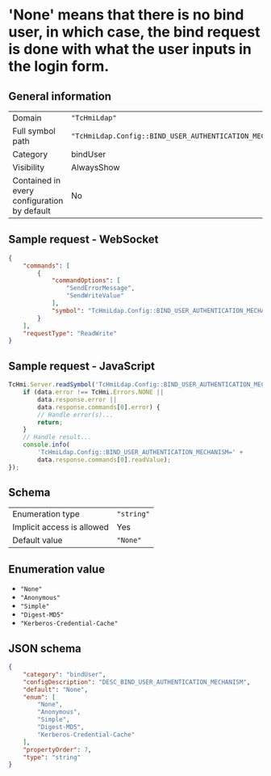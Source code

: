 # 'None' means that there is no bind user, in which case, the bind request is done with what the user inputs in the login form.

## General information

|  |  |
| - | - |
| Domain | `"TcHmiLdap"` |
| Full symbol path | `"TcHmiLdap.Config::BIND_USER_AUTHENTICATION_MECHANISM"` |
| Category | bindUser |
| Visibility | AlwaysShow |
| Contained in every configuration by default | No |

## Sample request - WebSocket

```json
{
    "commands": [
        {
            "commandOptions": [
                "SendErrorMessage",
                "SendWriteValue"
            ],
            "symbol": "TcHmiLdap.Config::BIND_USER_AUTHENTICATION_MECHANISM"
        }
    ],
    "requestType": "ReadWrite"
}
```

## Sample request - JavaScript

```javascript
TcHmi.Server.readSymbol('TcHmiLdap.Config::BIND_USER_AUTHENTICATION_MECHANISM', data => {
    if (data.error !== TcHmi.Errors.NONE ||
        data.response.error ||
        data.response.commands[0].error) {
        // Handle error(s)...
        return;
    }
    // Handle result...
    console.info(
        'TcHmiLdap.Config::BIND_USER_AUTHENTICATION_MECHANISM=' +
        data.response.commands[0].readValue);
});
```

## Schema

|  |  |
| - | - |
| Enumeration type | `"string"` |
| Implicit access is allowed | Yes |
| Default value | `"None"` |

## Enumeration value

- `"None"`
- `"Anonymous"`
- `"Simple"`
- `"Digest-MD5"`
- `"Kerberos-Credential-Cache"`

## JSON schema

```json
{
    "category": "bindUser",
    "configDescription": "DESC_BIND_USER_AUTHENTICATION_MECHANISM",
    "default": "None",
    "enum": [
        "None",
        "Anonymous",
        "Simple",
        "Digest-MD5",
        "Kerberos-Credential-Cache"
    ],
    "propertyOrder": 7,
    "type": "string"
}
```
